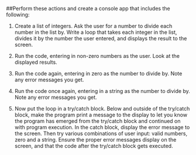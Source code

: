 ##Perform these actions and create a console app that includes the following:

1. Create a list of integers. Ask the user for a number to divide each number in the list by. Write a loop that takes each integer in the list, divides it by the number the user entered, and displays the result to the screen.

2. Run the code, entering in non-zero numbers as the user. Look at the displayed results.

3. Run the code again, entering in zero as the number to divide by. Note any error messages you get.

4. Run the code once again, entering in a string as the number to divide by. Note any error messages you get.

5. Now put the loop in a try/catch block. Below and outside of the try/catch block, make the program print a message to the display to let you know the program has emerged from the try/catch block and continued on with program execution. In the catch block, display the error message to the screen. Then try various combinations of user input: valid numbers, zero and a string. Ensure the proper error messages display on the screen, and that the code after the try/catch block gets executed.
